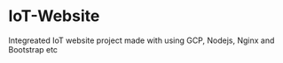 # IoT-Website
Integreated IoT website project made with using GCP,  Nodejs, Nginx and Bootstrap etc
